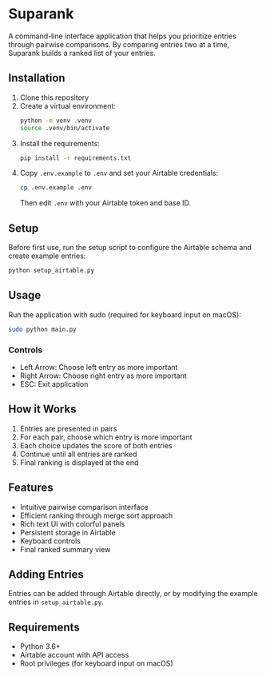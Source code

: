# Suparank

A command-line interface application that helps you prioritize entries through pairwise comparisons. By comparing entries two at a time, Suparank builds a ranked list of your entries.

## Installation

1. Clone this repository
2. Create a virtual environment:
   ```bash
   python -m venv .venv
   source .venv/bin/activate
   ```
3. Install the requirements:
   ```bash
   pip install -r requirements.txt
   ```
4. Copy `.env.example` to `.env` and set your Airtable credentials:
   ```bash
   cp .env.example .env
   ```
   Then edit `.env` with your Airtable token and base ID.

## Setup

Before first use, run the setup script to configure the Airtable schema and create example entries:
```bash
python setup_airtable.py
```

## Usage

Run the application with sudo (required for keyboard input on macOS):
```bash
sudo python main.py
```

### Controls
- Left Arrow: Choose left entry as more important
- Right Arrow: Choose right entry as more important
- ESC: Exit application

## How it Works

1. Entries are presented in pairs
2. For each pair, choose which entry is more important
3. Each choice updates the score of both entries
4. Continue until all entries are ranked
5. Final ranking is displayed at the end

## Features

- Intuitive pairwise comparison interface
- Efficient ranking through merge sort approach
- Rich text UI with colorful panels
- Persistent storage in Airtable
- Keyboard controls
- Final ranked summary view

## Adding Entries

Entries can be added through Airtable directly, or by modifying the example entries in `setup_airtable.py`.

## Requirements

- Python 3.6+
- Airtable account with API access
- Root privileges (for keyboard input on macOS)